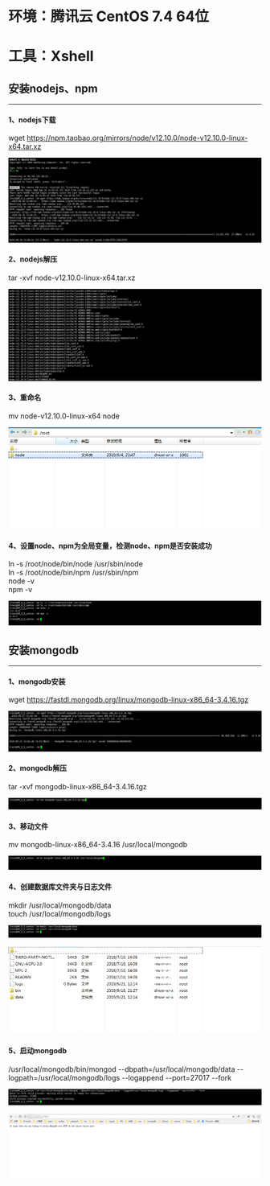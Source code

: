 # 环境：腾讯云 CentOS 7.4 64位
# 工具：Xshell

## 安装nodejs、npm
------

#### 1、nodejs下载  

wget https://npm.taobao.org/mirrors/node/v12.10.0/node-v12.10.0-linux-x64.tar.xz   

![下载](https://github.com/shiwuqi/nodeStudy/blob/master/nodejs%E6%9C%8D%E5%8A%A1%E5%99%A8%E9%83%A8%E7%BD%B2/assets/images/node-download.png)

#### 2、nodejs解压  

tar -xvf node-v12.10.0-linux-x64.tar.xz  

![解压](https://github.com/shiwuqi/nodeStudy/blob/master/nodejs%E6%9C%8D%E5%8A%A1%E5%99%A8%E9%83%A8%E7%BD%B2/assets/images/node-decompression.png)

#### 3、重命名  

mv node-v12.10.0-linux-x64 node  

![更改名称](https://github.com/shiwuqi/nodeStudy/blob/master/nodejs%E6%9C%8D%E5%8A%A1%E5%99%A8%E9%83%A8%E7%BD%B2/assets/images/node-catalog.jpg)
  
#### 4、设置node、npm为全局变量，检测node、npm是否安装成功  

ln -s /root/node/bin/node /usr/sbin/node  
ln -s /root/node/bin/npm /usr/sbin/npm  
node -v  
npm -v  

![设置全局变量](https://github.com/shiwuqi/nodeStudy/blob/master/nodejs%E6%9C%8D%E5%8A%A1%E5%99%A8%E9%83%A8%E7%BD%B2/assets/images/node-setting.jpg)



## 安装mongodb
------

#### 1、mongodb安装

wget https://fastdl.mongodb.org/linux/mongodb-linux-x86_64-3.4.16.tgz

![下载](https://github.com/shiwuqi/nodeStudy/blob/master/nodejs%E6%9C%8D%E5%8A%A1%E5%99%A8%E9%83%A8%E7%BD%B2/assets/images/mongodb-download.png)

#### 2、mongodb解压

tar -xvf mongodb-linux-x86_64-3.4.16.tgz

![解压](https://github.com/shiwuqi/nodeStudy/blob/master/nodejs%E6%9C%8D%E5%8A%A1%E5%99%A8%E9%83%A8%E7%BD%B2/assets/images/mongodb-decompression.png)

#### 3、移动文件

mv mongodb-linux-x86_64-3.4.16 /usr/local/mongodb

![移动](https://github.com/shiwuqi/nodeStudy/blob/master/nodejs%E6%9C%8D%E5%8A%A1%E5%99%A8%E9%83%A8%E7%BD%B2/assets/images/mongodb-move.png)

#### 4、创建数据库文件夹与日志文件

mkdir /usr/local/mongodb/data  
touch /usr/local/mongodb/logs

![创建数据库文件夹与日志文件](https://github.com/shiwuqi/nodeStudy/blob/master/nodejs%E6%9C%8D%E5%8A%A1%E5%99%A8%E9%83%A8%E7%BD%B2/assets/images/mongodb-data.png)

![结果](https://github.com/shiwuqi/nodeStudy/blob/master/nodejs%E6%9C%8D%E5%8A%A1%E5%99%A8%E9%83%A8%E7%BD%B2/assets/images/mongodb-data-result.png)

#### 5、启动mongodb

/usr/local/mongodb/bin/mongod --dbpath=/usr/local/mongodb/data --logpath=/usr/local/mongodb/logs --logappend --port=27017 --fork

![结果](https://github.com/shiwuqi/nodeStudy/blob/master/nodejs%E6%9C%8D%E5%8A%A1%E5%99%A8%E9%83%A8%E7%BD%B2/assets/images/mongodb-start.png)

![成功](https://github.com/shiwuqi/nodeStudy/blob/master/nodejs%E6%9C%8D%E5%8A%A1%E5%99%A8%E9%83%A8%E7%BD%B2/assets/images/mongodb-success.png)

  